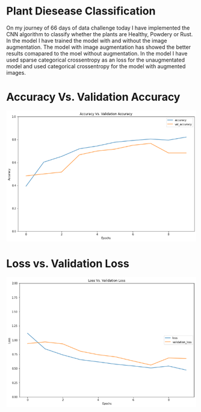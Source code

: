 # Plant Diesease Classification
On my journey of 66 days of data challenge today I have implemented the CNN algorithm to classify whether the plants are Healthy, Powdery or Rust. In the model I have trained the model with and without the image augmentation. The model with image augmentation has showed the better results comapared to the moel without augmentation.
In the model I have used sparse categorical crossentropy as an loss for the unaugmentated model and used categorical crossentropy for the model with augmented images.
# Accuracy Vs. Validation Accuracy
![](acc.png)
# Loss vs. Validation Loss
![](loss.png)
